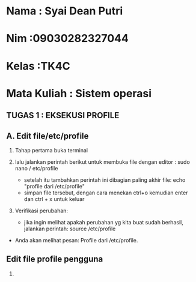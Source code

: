 # Nama : Syai Dean Putri
#  Nim :09030282327044
# Kelas :TK4C
# Mata Kuliah : Sistem operasi

## TUGAS 1 : EKSEKUSI PROFILE
## A. Edit file/etc/profile
1. Tahap pertama buka terminal
   
2. lalu jalankan perintah berikut untuk membuka file dengan editor : sudo nano / etc/profile
    -   setelah itu tambahkan perintah ini dibagian paling akhir file: echo "profile dari /etc/profile"
    -    simpan file tersebut, dengan cara menekan ctrl+o kemudian enter dan ctrl + x untuk keluar

3. Verifikasi perubahan:
   -  jika ingin melihat apakah perubahan yg kita buat sudah berhasil,  jalankan perintah:
source /etc/profile
  -  Anda akan melihat pesan: Profile dari /etc/profile.

## Edit file profile pengguna
1. 
